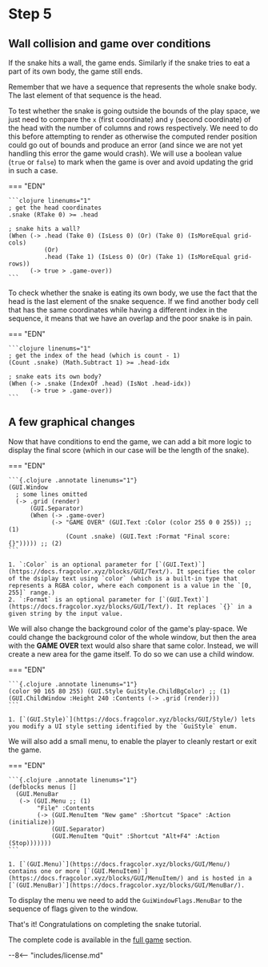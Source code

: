 # Step 5

## Wall collision and game over conditions

If the snake hits a wall, the game ends. Similarly if the snake tries to eat a part of its own body, the game still ends.

Remember that we have a sequence that represents the whole snake body. The last element of that sequence is the head.

To test whether the snake is going outside the bounds of the play space, we just need to compare the `x` (first coordinate) and `y` (second coordinate) of the head with the number of columns and rows respectively. We need to do this before attempting to render as otherwise the computed render position could go out of bounds and produce an error (and since we are not yet handling this error the game would crash). We will use a boolean value (`true` or `false`) to mark when the game is over and avoid updating the grid in such a case.

=== "EDN"

    ```clojure linenums="1"
    ; get the head coordinates
    .snake (RTake 0) >= .head

    ; snake hits a wall?
    (When (-> .head (Take 0) (IsLess 0) (Or) (Take 0) (IsMoreEqual grid-cols)
              (Or)
              .head (Take 1) (IsLess 0) (Or) (Take 1) (IsMoreEqual grid-rows))
          (-> true > .game-over))
    ```

To check whether the snake is eating its own body, we use the fact that the head is the last element of the snake sequence. If we find another body cell that has the same coordinates while having a different index in the sequence, it means that we have an overlap and the poor snake is in pain.

=== "EDN"

    ```clojure linenums="1"
    ; get the index of the head (which is count - 1)
    (Count .snake) (Math.Subtract 1) >= .head-idx

    ; snake eats its own body?
    (When (-> .snake (IndexOf .head) (IsNot .head-idx))
          (-> true > .game-over))
    ```

## A few graphical changes

Now that have conditions to end the game, we can add a bit more logic to display the final score (which in our case will be the length of the snake).

=== "EDN"

    ```{.clojure .annotate linenums="1"}
    (GUI.Window
      ; some lines omitted
      (-> .grid (render)
          (GUI.Separator)
          (When (-> .game-over)
                (-> "GAME OVER" (GUI.Text :Color (color 255 0 0 255)) ;; (1)
                    (Count .snake) (GUI.Text :Format "Final score: {}"))))) ;; (2)
    ```

    1. `:Color` is an optional parameter for [`(GUI.Text)`](https://docs.fragcolor.xyz/blocks/GUI/Text/). It specifies the color of the dsiplay text using `color` (which is a built-in type that represents a RGBA color, where each component is a value in the `[0, 255]` range.)
    2. `:Format` is an optional parameter for [`(GUI.Text)`](https://docs.fragcolor.xyz/blocks/GUI/Text/). It replaces `{}` in a given string by the input value.

We will also change the background color of the game's play-space. We could change the background color of the whole window, but then the area with the **GAME OVER** text  would also share that same color. Instead, we will create a new area for the game itself. To do so we can use a child window.

=== "EDN"

    ```{.clojure .annotate linenums="1"}
    (color 90 165 80 255) (GUI.Style GuiStyle.ChildBgColor) ;; (1)
    (GUI.ChildWindow :Height 240 :Contents (-> .grid (render)))
    ```

    1. [`(GUI.Style)`](https://docs.fragcolor.xyz/blocks/GUI/Style/) lets you modify a UI style setting identified by the `GuiStyle` enum.

We will also add a small menu, to enable the player to cleanly restart or exit the game.

=== "EDN"

    ```{.clojure .annotate linenums="1"}
    (defblocks menus []
      (GUI.MenuBar
       (-> (GUI.Menu ;; (1)
            "File" :Contents
            (-> (GUI.MenuItem "New game" :Shortcut "Space" :Action (initialize))
                (GUI.Separator)
                (GUI.MenuItem "Quit" :Shortcut "Alt+F4" :Action (Stop)))))))
    ```

    1. [`(GUI.Menu)`](https://docs.fragcolor.xyz/blocks/GUI/Menu/) contains one or more [`(GUI.MenuItem)`](https://docs.fragcolor.xyz/blocks/GUI/MenuItem/) and is hosted in a [`(GUI.MenuBar)`](https://docs.fragcolor.xyz/blocks/GUI/MenuBar/).

To display the menu we need to add the `GuiWindowFlags.MenuBar` to the sequence of flags given to the window.

That's it! Congratulations on completing the snake tutorial.

The complete code is available in the [full game](../full-game/index.md) section.

--8<-- "includes/license.md"
